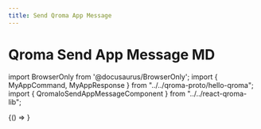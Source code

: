 ```yaml
---
title: Send Qroma App Message
---
```


# Qroma Send App Message MD

import BrowserOnly from '@docusaurus/BrowserOnly';
import { MyAppCommand, MyAppResponse } from "../../qroma-proto/hello-qroma";
import { QromaIoSendAppMessageComponent } from "../../react-qroma-lib";

<BrowserOnly>
{() =>
  <QromaIoSendAppMessageComponent
    requestMessageType={MyAppCommand}
    responseMessageType={MyAppResponse}
    />
}
</BrowserOnly>